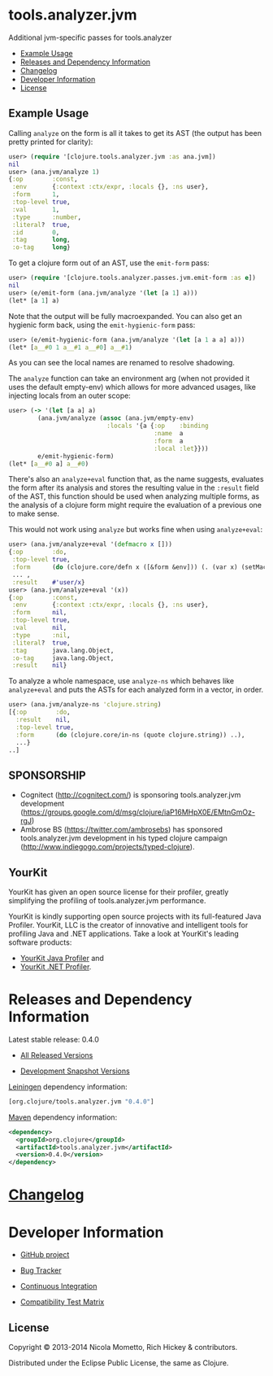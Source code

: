 # tools.analyzer.jvm

Additional jvm-specific passes for tools.analyzer

* [Example Usage](#example-usage)
* [Releases and Dependency Information](#releases-and-dependency-information)
* [Changelog](#changelog)
* [Developer Information](#developer-information)
* [License](#license)

## Example Usage

Calling `analyze` on the form is all it takes to get its AST (the output has been pretty printed for clarity):
```clojure
user> (require '[clojure.tools.analyzer.jvm :as ana.jvm])
nil
user> (ana.jvm/analyze 1)
{:op        :const,
 :env       {:context :ctx/expr, :locals {}, :ns user},
 :form      1,
 :top-level true,
 :val       1,
 :type      :number,
 :literal?  true,
 :id        0,
 :tag       long,
 :o-tag     long}
```

To get a clojure form out of an AST, use the `emit-form` pass:
```clojure
user> (require '[clojure.tools.analyzer.passes.jvm.emit-form :as e])
nil
user> (e/emit-form (ana.jvm/analyze '(let [a 1] a)))
(let* [a 1] a)
```
Note that the output will be fully macroexpanded.
You can also get an hygienic form back, using the `emit-hygienic-form` pass:
```clojure
user> (e/emit-hygienic-form (ana.jvm/analyze '(let [a 1 a a] a)))
(let* [a__#0 1 a__#1 a__#0] a__#1)
```
As you can see the local names are renamed to resolve shadowing.

The `analyze` function can take an environment arg (when not provided it uses the default empty-env) which allows for more advanced usages, like injecting locals from an outer scope:
```clojure
user> (-> '(let [a a] a)
        (ana.jvm/analyze (assoc (ana.jvm/empty-env)
                           :locals '{a {:op    :binding
                                        :name  a
                                        :form  a
                                        :local :let}}))
        e/emit-hygienic-form)
(let* [a__#0 a] a__#0)
```

There's also an `analyze+eval` function that, as the name suggests, evaluates the form after its analysis and stores the resulting value in the `:result` field of the AST, this function should be used when analyzing multiple forms, as the analysis of a clojure form might require the evaluation of a previous one to make sense.

This would not work using `analyze` but works fine when using `analyze+eval`:
```clojure
user> (ana.jvm/analyze+eval '(defmacro x []))
{:op        :do,
 :top-level true,
 :form      (do (clojure.core/defn x ([&form &env])) (. (var x) (setMacro)) (var x)),
 ... ,
 :result    #'user/x}
user> (ana.jvm/analyze+eval '(x))
{:op        :const,
 :env       {:context :ctx/expr, :locals {}, :ns user},
 :form      nil,
 :top-level true,
 :val       nil,
 :type      :nil,
 :literal?  true,
 :tag       java.lang.Object,
 :o-tag     java.lang.Object,
 :result    nil}
```

To analyze a whole namespace, use `analyze-ns` which behaves like `analyze+eval` and puts the ASTs for each analyzed form in a vector, in order.
```clojure
user> (ana.jvm/analyze-ns 'clojure.string)
[{:op        :do,
  :result    nil,
  :top-level true,
  :form      (do (clojure.core/in-ns (quote clojure.string)) ..),
  ...}
..]
```

## SPONSORSHIP

* Cognitect (http://cognitect.com/) is sponsoring tools.analyzer.jvm development (https://groups.google.com/d/msg/clojure/iaP16MHpX0E/EMtnGmOz-rgJ)
* Ambrose BS (https://twitter.com/ambrosebs) has sponsored tools.analyzer.jvm development in his typed clojure campaign (http://www.indiegogo.com/projects/typed-clojure).

## YourKit

YourKit has given an open source license for their profiler, greatly simplifying the profiling of tools.analyzer.jvm performance.

YourKit is kindly supporting open source projects with its full-featured Java Profiler. YourKit, LLC is the creator of innovative and intelligent tools for profiling Java and .NET applications. Take a look at YourKit's leading software products:

* <a href="http://www.yourkit.com/java/profiler/index.jsp">YourKit Java Profiler</a> and
* <a href="http://www.yourkit.com/.net/profiler/index.jsp">YourKit .NET Profiler</a>.

Releases and Dependency Information
========================================

Latest stable release: 0.4.0

* [All Released Versions](http://search.maven.org/#search%7Cgav%7C1%7Cg%3A%22org.clojure%22%20AND%20a%3A%22tools.analyzer.jvm%22)

* [Development Snapshot Versions](https://oss.sonatype.org/index.html#nexus-search;gav%7Eorg.clojure%7Etools.analyzer.jvm%7E%7E%7E)

[Leiningen](https://github.com/technomancy/leiningen) dependency information:

```clojure
[org.clojure/tools.analyzer.jvm "0.4.0"]
```
[Maven](http://maven.apache.org/) dependency information:

```xml
<dependency>
  <groupId>org.clojure</groupId>
  <artifactId>tools.analyzer.jvm</artifactId>
  <version>0.4.0</version>
</dependency>
```

[Changelog](CHANGELOG.md)
========================================

Developer Information
========================================

* [GitHub project](https://github.com/clojure/tools.analyzer.jvm)

* [Bug Tracker](http://dev.clojure.org/jira/browse/TANAL)

* [Continuous Integration](http://build.clojure.org/job/tools.analyzer.jvm/)

* [Compatibility Test Matrix](http://build.clojure.org/job/tools.analyzer.jvm-test-matrix/)

## License

Copyright © 2013-2014 Nicola Mometto, Rich Hickey & contributors.

Distributed under the Eclipse Public License, the same as Clojure.
